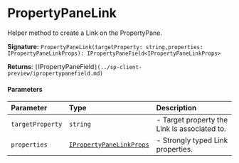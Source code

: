 # PropertyPaneLink

Helper method to create a Link on the PropertyPane.

**Signature:** ``PropertyPaneLink(targetProperty: string,properties: IPropertyPaneLinkProps): IPropertyPaneField<IPropertyPaneLinkProps>``

**Returns**: `[`IPropertyPaneField<IPropertyPaneLinkProps>`](../sp-client-preview/ipropertypanefield.md)`



#### Parameters


| Parameter	   | Type    | Description |
|:-------------|:---------------|:------------|
| `targetProperty`    | `string` | - Target property the Link is associated to. |
| `properties`    | [`IPropertyPaneLinkProps`](../sp-client-preview/ipropertypanelinkprops.md) | - Strongly typed Link properties. |


